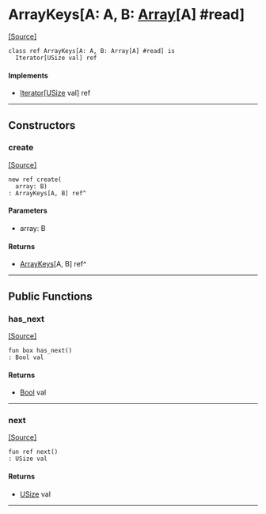 # ArrayKeys\[A: A, B: [Array](builtin-Array.md)\[A\] #read\]
<span class="source-link">[[Source]](src/builtin/array.md#L-0-942)</span>
```pony
class ref ArrayKeys[A: A, B: Array[A] #read] is
  Iterator[USize val] ref
```

#### Implements

* [Iterator](builtin-Iterator.md)\[[USize](builtin-USize.md) val\] ref

---

## Constructors

### create
<span class="source-link">[[Source]](src/builtin/array.md#L-0-946)</span>


```pony
new ref create(
  array: B)
: ArrayKeys[A, B] ref^
```
#### Parameters

*   array: B

#### Returns

* [ArrayKeys](builtin-ArrayKeys.md)\[A, B\] ref^

---

## Public Functions

### has_next
<span class="source-link">[[Source]](src/builtin/array.md#L-0-950)</span>


```pony
fun box has_next()
: Bool val
```

#### Returns

* [Bool](builtin-Bool.md) val

---

### next
<span class="source-link">[[Source]](src/builtin/array.md#L-0-953)</span>


```pony
fun ref next()
: USize val
```

#### Returns

* [USize](builtin-USize.md) val

---

